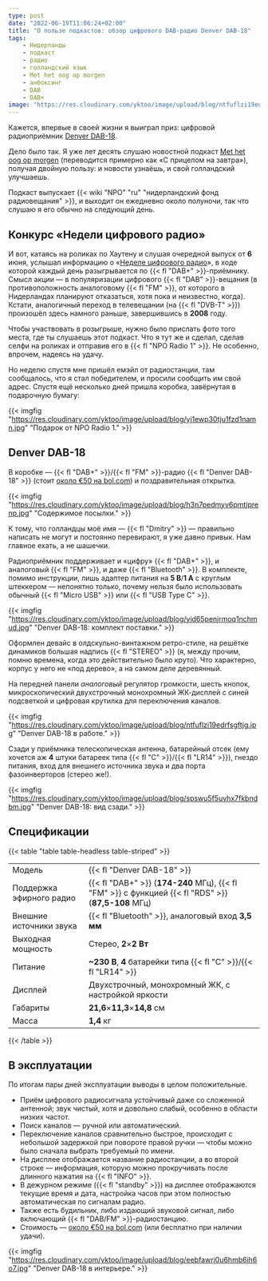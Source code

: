 ```yaml
---
type: post
date: "2022-06-19T11:06:24+02:00"
title: "О пользе подкастов: обзор цифрового DAB-радио Denver DAB-18"
tags:
    - Нидерланды
    - подкаст
    - радио
    - голландский язык
    - Met het oog op morgen
    - анбоксинг
    - DAB
    - DAB+
image: "https://res.cloudinary.com/yktoo/image/upload/blog/ntfuflzi19edrfsgftjg.jpg"
---
```


Кажется, впервые в своей жизни я выиграл приз: цифровой радиоприёмник [Denver DAB-18](https://yktoo.me/jjwNDq).

Дело было так. Я уже лет десять слушаю новостной подкаст [Met het oog op morgen](https://yktoo.me/epR3b3) (переводится примерно как «С прицелом на завтра»), получая двойную пользу: и новости узнаёшь, и свой голландский улучшаешь.

Подкаст выпускает {{< wiki "NPO" "ru" "нидерландский фонд радиовещания" >}}, и выходит он ежедневно около полуночи, так что слушаю я его обычно на следующий день.

<!--more-->

## Конкурс «Недели цифрового радио»

И вот, катаясь на роликах по Хаутену и слушая очередной выпуск от **6** июня, услышал информацию о «[Неделе цифрового радио](https://yktoo.me/2j9l5p)», в ходе которой каждый день разыгрывается по {{< fl "DAB+" >}}-приёмнику. Смысл акции — в популяризации цифрового {{< fl "DAB" >}}-вещания (в противоположность аналоговому {{< fl "FM" >}}, от которого в Нидерландах планируют отказаться, хотя пока и неизвестно, когда). Кстати, аналогичный переход в телевещании (на {{< fl "DVB-T" >}}) произошёл здесь намного раньше, завершившись в **2008** году.

Чтобы участвовать в розыгрыше, нужно было прислать фото того места, где ты слушаешь этот подкаст. Что я тут же и сделал, сделав селфи на роликах и отправив его в {{< fl "NPO Radio 1" >}}. Не особенно, впрочем, надеясь на удачу.

Но неделю спустя мне пришёл емэйл от радиостанции, там сообщалось, что я стал победителем, и просили сообщить им свой адрес. Спустя ещё несколько дней пришла коробка, завёрнутая в подарочную бумагу:

{{< imgfig "https://res.cloudinary.com/yktoo/image/upload/blog/yj1ewp30tju1fzd1namn.jpg" "Подарок от NPO Radio 1." >}}

## Denver DAB-18

В коробке — {{< fl "DAB+" >}}/{{< fl "FM" >}}-радио {{< fl "Denver DAB-18" >}} (стоит [около €50 на bol.com](https://yktoo.me/jjwNDq)) и поздравительная открытка.

{{< imgfig "https://res.cloudinary.com/yktoo/image/upload/blog/h3n7pedmyv6pmtjprenp.jpg" "Содержимое посылки." >}}

К тому, что голландцы моё имя — {{< fl "Dmitry" >}} — правильно написать не могут и постоянно перевирают, я уже давно привык. Нам главное ехать, а не шашечки.

Радиоприёмник поддерживает и «цифру» {{< fl "DAB+" >}}, и аналоговый {{< fl "FM" >}}, и даже {{< fl "Bluetooth" >}}. В комплекте, помимо инструкции, лишь адаптер питания на **5 В**/**1 А** с круглым штеккером — непонятно только, почему нельзя было использовать обычный {{< fl "Micro USB" >}} или {{< fl "USB Type C" >}}.

{{< imgfig "https://res.cloudinary.com/yktoo/image/upload/blog/yid65penjrmoq1nchmud.jpg" "Denver DAB-18: комплект поставки." >}}

Оформлен девайс в олдскульно-винтажном ретро-стиле, на решётке динамиков большая надпись {{< fl "STEREO" >}} (я, между прочим, помню времена, когда это действительно было круто). Что характерно, корпус у него не «под дерево», а на самом деле деревянный.

На передней панели *аналоговый* регулятор громкости, шесть кнопок, микроскопический двухстрочный монохромный ЖК-дисплей с синей подсветкой и цифровая крутилка для переключения каналов.

{{< imgfig "https://res.cloudinary.com/yktoo/image/upload/blog/ntfuflzi19edrfsgftjg.jpg" "Denver DAB-18 в работе." >}}

Сзади у приёмника телескопическая антенна, батарейный отсек (ему хочется аж **4** штуки батареек типа {{< fl "C" >}}/{{< fl "LR14" >}}), гнездо питания, вход для внешнего источника звука и два порта фазоинверторов (стерео же!). 

{{< imgfig "https://res.cloudinary.com/yktoo/image/upload/blog/spswu5f5uvhx7fkbndbm.jpg" "Denver DAB-18: вид сзади." >}}

## Спецификации

{{< table "table table-headless table-striped" >}}

|                          |                                                                                                     |
|--------------------------|-----------------------------------------------------------------------------------------------------|
| Модель                   | {{< fl "Denver DAB-18" >}}                                                                          |
| Поддержка эфирного радио | {{< fl "DAB+" >}} (**174-240** МГц), {{< fl "FM" >}} с функцией {{< fl "RDS" >}} (**87,5-108** МГц) |
| Внешние источники звука  | {{< fl "Bluetooth" >}}, аналоговый вход **3,5 мм**                                                  | 
| Выходная мощность        | Стерео, **2**×**2 Вт**                                                                              |
| Питание                  | **~230 В**, **4** батарейки типа {{< fl "C" >}}/{{< fl "LR14" >}}                                   |
| Дисплей                  | Двухстрочный, монохромный ЖК, с настройкой яркости                                                  |
| Габариты                 | **21,6**×**11,3**×**14,8** см                                                                       |
| Масса                    | **1,4** кг                                                                                          |
{{< /table >}}

## В эксплуатации

По итогам пары дней эксплуатации выводы в целом положительные.

* Приём цифрового радиосигнала устойчивый даже со сложенной антенной; звук чистый, хотя и довольно слабый, особенно в области низких частот.
* Поиск каналов — ручной или автоматический.
* Переключение каналов сравнительно быстрое, происходит с небольшой задержкой при повороте правой ручки — чтобы можно было сначала выбрать требуемый по имени.
* На дисплее отображается название радиостанции, а во второй строке — информация, которую можно прокручивать после длинного нажатия на {{< fl "INFO" >}}.
* В дежурном режиме ({{< fl "standby" >}}) на дисплее отображаются текущие время и дата, настройка часов при этом полностью автоматическая по сигналам радио. 
* Также есть будильник, либо издающий звуковой сигнал, либо включающий {{< fl "DAB/FM" >}}-радиостанцию.
* Стоимость — [около €50 на bol.com](https://yktoo.me/jjwNDq) (или бесплатно при наличии удачи).

{{< imgfig "https://res.cloudinary.com/yktoo/image/upload/blog/eebfawrj0u6hmb6ih6o7.jpg" "Denver DAB-18 в интерьере." >}}
